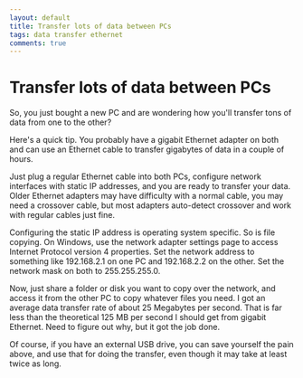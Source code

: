 ```yaml
---
layout: default
title: Transfer lots of data between PCs
tags: data transfer ethernet
comments: true
---
```

# Transfer lots of data between PCs

So, you just bought a new PC and are wondering how you'll transfer tons of data from one to the other?

Here's a quick tip. You probably have a gigabit Ethernet adapter on both and can use an Ethernet cable to transfer gigabytes of data in a couple of hours.

Just plug a regular Ethernet cable into both PCs, configure network interfaces with  static IP addresses, and you are ready to transfer your data. Older Ethernet adapters may have difficulty with a normal cable, you may need a crossover cable, but most adapters auto-detect crossover and work with regular cables just fine.

Configuring the static IP address is operating system specific. So is file copying. On Windows, use the network adapter settings page to access Internet Protocol version 4 properties. Set the network address to something like 192.168.2.1 on one PC and 192.168.2.2 on the other. Set the network mask on both to 255.255.255.0.

Now, just share a folder or disk you want to copy over the network, and access it from the other PC to copy whatever files you need. I got an average data transfer rate of about 25 Megabytes per second. That is far less than the theoretical 125 MB per second I should get from gigabit Ethernet. Need to figure out why, but it got the job done.

Of course, if you have an external USB drive, you can save yourself the pain above, and use that for doing the transfer, even though it may take at least twice as long.
